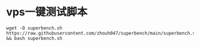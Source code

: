 # vps一键测试脚本

```
wget -O superbench.sh https://raw.githubusercontent.com/zhouh047/superbench/main/superbench.sh && bash superbench.sh
```


